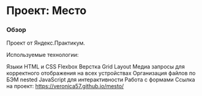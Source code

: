 # Проект: Место

### Обзор

Проект от Яндекс.Практикум.

Используемые технологии:

Языки HTML и CSS
Flexbox Верстка
Grid Layout
Медиа запросы для корректного отображения на всех устройствах
Организация файлов по БЭМ nested
JavaScript для интерактивности
Работа с формами
Ссылка на проект: https://veronica57.github.io/mesto/

